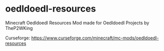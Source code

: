 # oedldoedl-resources
Minecraft Oedldoedl Resources Mod
made for Oedldoedl Projects
by TheP2WKing

Curseforge: https://www.curseforge.com/minecraft/mc-mods/oedldoedl-resources
